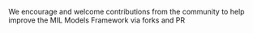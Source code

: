 We encourage and welcome contributions from the community to help improve the MIL Models Framework via forks and PR
